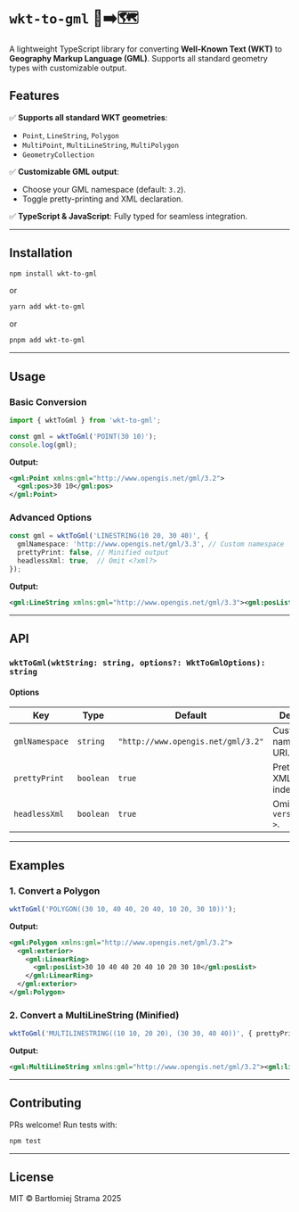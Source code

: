 # `wkt-to-gml` 📍➡️🗺️  

A lightweight TypeScript library for converting **Well-Known Text (WKT)** to **Geography Markup Language (GML)**. Supports all standard geometry types with customizable output.  

## **Features**  

✅ **Supports all standard WKT geometries**:  
- `Point`, `LineString`, `Polygon`  
- `MultiPoint`, `MultiLineString`, `MultiPolygon`  
- `GeometryCollection`  

✅ **Customizable GML output**:  
- Choose your GML namespace (default: `3.2`).  
- Toggle pretty-printing and XML declaration.  

✅ **TypeScript & JavaScript**: Fully typed for seamless integration.  

---

## **Installation**  

```bash
npm install wkt-to-gml
```
or  
```bash
yarn add wkt-to-gml
```
or  
```bash
pnpm add wkt-to-gml
```

---

## **Usage**  

### **Basic Conversion**  
```ts
import { wktToGml } from 'wkt-to-gml';

const gml = wktToGml('POINT(30 10)');
console.log(gml);
```
**Output:**  
```xml
<gml:Point xmlns:gml="http://www.opengis.net/gml/3.2">
  <gml:pos>30 10</gml:pos>
</gml:Point>
```

### **Advanced Options**  
```ts
const gml = wktToGml('LINESTRING(10 20, 30 40)', {
  gmlNamespace: 'http://www.opengis.net/gml/3.3', // Custom namespace
  prettyPrint: false, // Minified output
  headlessXml: true,  // Omit <?xml?>
});
```
**Output:**  
```xml
<gml:LineString xmlns:gml="http://www.opengis.net/gml/3.3"><gml:posList>10 20 30 40</gml:posList></gml:LineString>
```

---

## **API**  

### **`wktToGml(wktString: string, options?: WktToGmlOptions): string`**  

#### **Options**  
| Key             | Type      | Default                          | Description |  
|-----------------|-----------|----------------------------------|-------------|  
| `gmlNamespace`  | `string`  | `"http://www.opengis.net/gml/3.2"` | Custom GML namespace URI. |  
| `prettyPrint`   | `boolean` | `true`                          | Pretty-print XML with indentation. |  
| `headlessXml`   | `boolean` | `true`                          | Omit `<?xml version="1.0"?>`. |  

---

## **Examples**  

### **1. Convert a Polygon**  
```ts
wktToGml('POLYGON((30 10, 40 40, 20 40, 10 20, 30 10))');
```
**Output:**  
```xml
<gml:Polygon xmlns:gml="http://www.opengis.net/gml/3.2">
  <gml:exterior>
    <gml:LinearRing>
      <gml:posList>30 10 40 40 20 40 10 20 30 10</gml:posList>
    </gml:LinearRing>
  </gml:exterior>
</gml:Polygon>
```

### **2. Convert a MultiLineString (Minified)**  
```ts
wktToGml('MULTILINESTRING((10 10, 20 20), (30 30, 40 40))', { prettyPrint: false });
```
**Output:**  
```xml
<gml:MultiLineString xmlns:gml="http://www.opengis.net/gml/3.2"><gml:lineStringMember><gml:LineString><gml:posList>10 10 20 20</gml:posList></gml:LineString></gml:lineStringMember><gml:lineStringMember><gml:LineString><gml:posList>30 30 40 40</gml:posList></gml:LineString></gml:lineStringMember></gml:MultiLineString>
```

---

## **Contributing**  
PRs welcome! Run tests with:  
```bash
npm test
```

---

## **License**  
MIT © Bartłomiej Strama 2025
